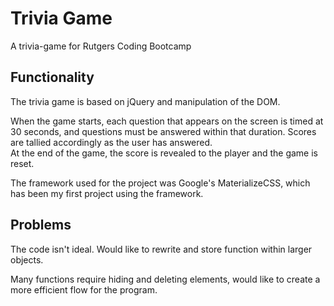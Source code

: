 # Trivia Game

A trivia-game for Rutgers Coding Bootcamp

## Functionality  

The trivia game is based on jQuery and manipulation of the DOM.

When the game starts, each question that appears on the screen is timed at 30 seconds, and questions must be answered within that duration. Scores are tallied accordingly as the user has answered.  
At the end of the game, the score is revealed to the player and the game is reset.  

The framework used for the project was Google's MaterializeCSS, which has been my first project using the framework.

## Problems

The code isn't ideal. Would like to rewrite and store function within larger objects.  

Many functions require hiding and deleting elements, would like to create a more efficient flow for the program.
